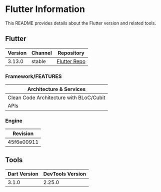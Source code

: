 # Flutter Information

This README provides details about the Flutter version and related tools.

## Flutter

| Version | Channel | Repository                               |
|---------|---------|------------------------------------------|
| 3.13.0  | stable  | [Flutter Repo](https://github.com/flutter/flutter.git) |

### Framework/FEATURES

| Architecture & Services                | 
|----------------------------------------|
| Clean Code Architecture with BLoC/Cubit |
| APIs                             |


### Engine

| Revision       |
|----------------|
| 45f6e00911     |

## Tools

| Dart Version | DevTools Version |
|--------------|------------------|
| 3.1.0        | 2.25.0           |

